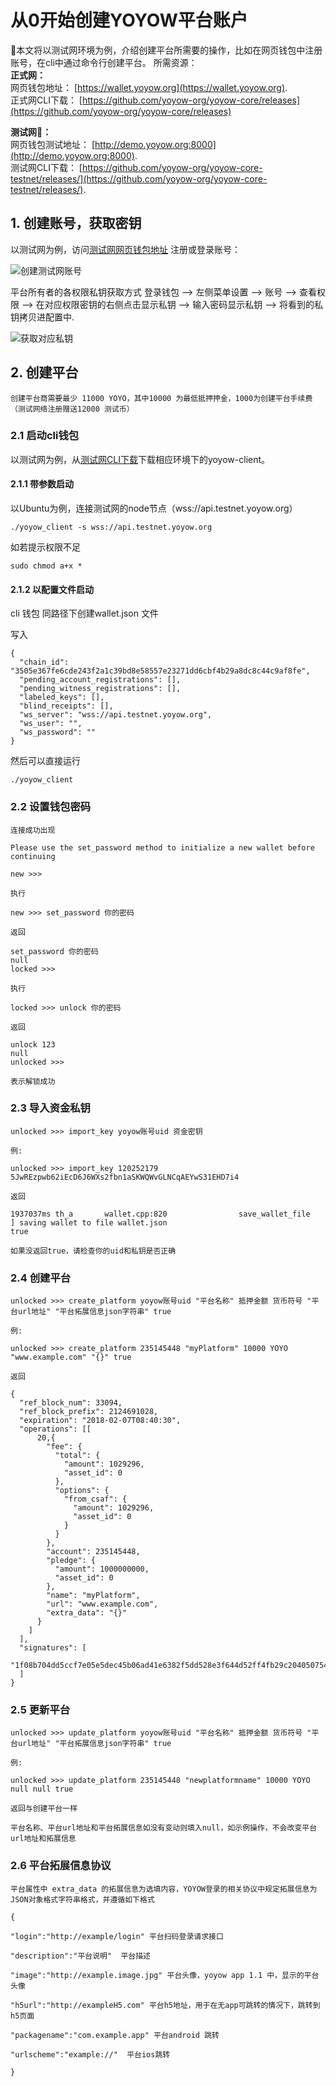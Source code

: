 # 从0开始创建YOYOW平台账户

本文将以测试网环境为例，介绍创建平台所需要的操作，比如在网页钱包中注册账号，在cli中通过命令行创建平台。
所需资源：   
**正式网：**  
网页钱包地址： [https://wallet.yoyow.org](https://wallet.yoyow.org).  
正式网CLI下载： [https://github.com/yoyow-org/yoyow-core/releases](https://github.com/yoyow-org/yoyow-core/releases)

**测试网：**   
网页钱包测试地址： [http://demo.yoyow.org:8000](http://demo.yoyow.org:8000).  
测试网CLI下载： [https://github.com/yoyow-org/yoyow-core-testnet/releases/](https://github.com/yoyow-org/yoyow-core-testnet/releases/).


## 1. 创建账号，获取密钥
以测试网为例，访问[测试网网页钱包地址](http://demo.yoyow.org:8000 "yoyow钱包测试网") 注册或登录账号：

![创建测试网账号](/images/sdk/step1.png)

平台所有者的各权限私钥获取方式 登录钱包 --> 左侧菜单设置 --> 账号 --> 查看权限 --> 在对应权限密钥的右侧点击显示私钥 --> 输入密码显示私钥 --> 将看到的私钥拷贝进配置中.
    
![获取对应私钥](/images/sdk/step3.png)

## 2. 创建平台

    创建平台商需要最少 11000 YOYO，其中10000 为最低抵押押金，1000为创建平台手续费（测试网络注册赠送12000 测试币）

### 2.1 启动cli钱包
以测试网为例，从[测试网CLI下载](https://github.com/yoyow-org/yoyow-core-testnet/releases/)下载相应环境下的yoyow-client。
#### 2.1.1 带参数启动

以Ubuntu为例，连接测试网的node节点（wss://api.testnet.yoyow.org）

    ./yoyow_client -s wss://api.testnet.yoyow.org 

如若提示权限不足 

    sudo chmod a+x * 

  

#### 2.1.2 以配置文件启动

cli 钱包 同路径下创建wallet.json 文件

写入

    {
      "chain_id": "3505e367fe6cde243f2a1c39bd8e58557e23271dd6cbf4b29a8dc8c44c9af8fe",
      "pending_account_registrations": [],
      "pending_witness_registrations": [],
      "labeled_keys": [],
      "blind_receipts": [],
      "ws_server": "wss://api.testnet.yoyow.org",
      "ws_user": "",
      "ws_password": ""
    }

然后可以直接运行

    ./yoyow_client

### 2.2 设置钱包密码

    连接成功出现

    Please use the set_password method to initialize a new wallet before continuing

    new >>>

    执行

    new >>> set_password 你的密码

    返回

    set_password 你的密码
    null
    locked >>> 

    执行

    locked >>> unlock 你的密码

    返回

    unlock 123
    null
    unlocked >>>

    表示解锁成功

### 2.3 导入资金私钥

    unlocked >>> import_key yoyow账号uid 资金密钥

    例:

    unlocked >>> import_key 120252179 5JwREzpwb62iEcD6J6WXs2fbn1aSKWQWvGLNCqAEYwS31EHD7i4

    返回

    1937037ms th_a       wallet.cpp:820                save_wallet_file     ] saving wallet to file wallet.json
    true

    如果没返回true，请检查你的uid和私钥是否正确

### 2.4 创建平台

    unlocked >>> create_platform yoyow账号uid "平台名称" 抵押金额 货币符号 "平台url地址" "平台拓展信息json字符串" true

    例:

    unlocked >>> create_platform 235145448 "myPlatform" 10000 YOYO "www.example.com" "{}" true

    返回

    {
      "ref_block_num": 33094,
      "ref_block_prefix": 2124691028,
      "expiration": "2018-02-07T08:40:30",
      "operations": [[
          20,{
            "fee": {
              "total": {
                "amount": 1029296,
                "asset_id": 0
              },
              "options": {
                "from_csaf": {
                  "amount": 1029296,
                  "asset_id": 0
                }
              }
            },
            "account": 235145448,
            "pledge": {
              "amount": 1000000000,
              "asset_id": 0
            },
            "name": "myPlatform",
            "url": "www.example.com",
            "extra_data": "{}"
          }
        ]
      ],
      "signatures": [
        "1f08b704dd5ccf7e05e5dec45b06ad41e6382f5dd528e3f644d52ff4fb29c2040507544d5e94b84d77d70edcd68bb35b0cded0db87816ae64979ba98eeb641d5d7"
      ]
    }

### 2.5 更新平台

    unlocked >>> update_platform yoyow账号uid "平台名称" 抵押金额 货币符号 "平台url地址" "平台拓展信息json字符串" true

    例:

    unlocked >>> update_platform 235145448 "newplatformname" 10000 YOYO null null true

    返回与创建平台一样

    平台名称、平台url地址和平台拓展信息如没有变动则填入null，如示例操作，不会改变平台url地址和拓展信息

### 2.6 平台拓展信息协议

    平台属性中 extra_data 的拓展信息为选填内容，YOYOW登录的相关协议中规定拓展信息为JSON对象格式字符串格式，并遵循如下格式 

    {

    "login":"http://example/login" 平台扫码登录请求接口

    "description":"平台说明"  平台描述

    "image":"http://example.image.jpg" 平台头像，yoyow app 1.1 中，显示的平台头像

    "h5url":"http://exampleH5.com" 平台h5地址，用于在无app可跳转的情况下，跳转到h5页面

    "packagename":"com.example.app" 平台android 跳转

    "urlscheme":"example://"  平台ios跳转

    }
